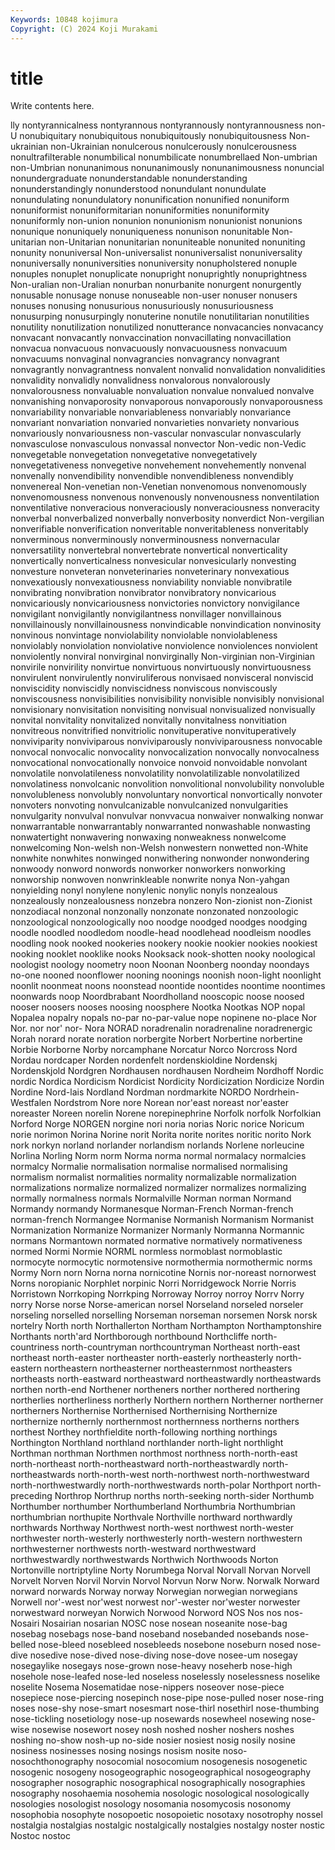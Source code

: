 ```yaml
---
Keywords: 10848 kojimura
Copyright: (C) 2024 Koji Murakami
---
```


# title

Write contents here.



lly nontyrannicalness
nontyrannous nontyrannously nontyrannousness non-U nonubiquitary nonubiquitous nonubiquitously nonubiquitousness Non-ukrainian non-Ukrainian
nonulcerous nonulcerously nonulcerousness nonultrafilterable nonumbilical nonumbilicate nonumbrellaed Non-umbrian non-Umbrian nonunanimous
nonunanimously nonunanimousness nonuncial nonundergraduate nonunderstandable nonunderstanding nonunderstandingly nonunderstood nonundulant nonundulate
nonundulating nonundulatory nonunification nonunified nonuniform nonuniformist nonuniformitarian nonuniformities nonuniformity nonuniformly
non-union nonunion nonunionism nonunionist nonunions nonunique nonuniquely nonuniqueness nonunison nonunitable
Non-unitarian non-Unitarian nonunitarian nonuniteable nonunited nonuniting nonunity nonuniversal Non-universalist nonuniversalist
nonuniversality nonuniversally nonuniversities nonuniversity nonupholstered nonuple nonuples nonuplet nonuplicate nonupright
nonuprightly nonuprightness Non-uralian non-Uralian nonurban nonurbanite nonurgent nonurgently nonusable nonusage
nonuse nonuseable non-user nonuser nonusers nonuses nonusing nonusurious nonusuriously nonusuriousness
nonusurping nonusurpingly nonuterine nonutile nonutilitarian nonutilities nonutility nonutilization nonutilized nonutterance
nonvacancies nonvacancy nonvacant nonvacantly nonvaccination nonvacillating nonvacillation nonvacua nonvacuous nonvacuously
nonvacuousness nonvacuum nonvacuums nonvaginal nonvagrancies nonvagrancy nonvagrant nonvagrantly nonvagrantness nonvalent
nonvalid nonvalidation nonvalidities nonvalidity nonvalidly nonvalidness nonvalorous nonvalorously nonvalorousness nonvaluable
nonvaluation nonvalue nonvalued nonvalve nonvanishing nonvaporosity nonvaporous nonvaporously nonvaporousness nonvariability
nonvariable nonvariableness nonvariably nonvariance nonvariant nonvariation nonvaried nonvarieties nonvariety nonvarious
nonvariously nonvariousness non-vascular nonvascular nonvascularly nonvasculose nonvasculous nonvassal nonvector Non-vedic
non-Vedic nonvegetable nonvegetation nonvegetative nonvegetatively nonvegetativeness nonvegetive nonvehement nonvehemently nonvenal
nonvenally nonvendibility nonvendible nonvendibleness nonvendibly nonvenereal Non-venetian non-Venetian nonvenomous nonvenomously
nonvenomousness nonvenous nonvenously nonvenousness nonventilation nonventilative nonveracious nonveraciously nonveraciousness nonveracity
nonverbal nonverbalized nonverbally nonverbosity nonverdict Non-vergilian nonverifiable nonverification nonveritable nonveritableness
nonveritably nonverminous nonverminously nonverminousness nonvernacular nonversatility nonvertebral nonvertebrate nonvertical nonverticality
nonvertically nonverticalness nonvesicular nonvesicularly nonvesting nonvesture nonveteran nonveterinaries nonveterinary nonvexatious
nonvexatiously nonvexatiousness nonviability nonviable nonvibratile nonvibrating nonvibration nonvibrator nonvibratory nonvicarious
nonvicariously nonvicariousness nonvictories nonvictory nonvigilance nonvigilant nonvigilantly nonvigilantness nonvillager nonvillainous
nonvillainously nonvillainousness nonvindicable nonvindication nonvinosity nonvinous nonvintage nonviolability nonviolable nonviolableness
nonviolably nonviolation nonviolative nonviolence nonviolences nonviolent nonviolently nonviral nonvirginal nonvirginally
Non-virginian non-Virginian nonvirile nonvirility nonvirtue nonvirtuous nonvirtuously nonvirtuousness nonvirulent nonvirulently
nonviruliferous nonvisaed nonvisceral nonviscid nonviscidity nonviscidly nonviscidness nonviscous nonviscously nonviscousness
nonvisibilities nonvisibility nonvisible nonvisibly nonvisional nonvisionary nonvisitation nonvisiting nonvisual nonvisualized
nonvisually nonvital nonvitality nonvitalized nonvitally nonvitalness nonvitiation nonvitreous nonvitrified nonvitriolic
nonvituperative nonvituperatively nonviviparity nonviviparous nonviviparously nonviviparousness nonvocable nonvocal nonvocalic nonvocality
nonvocalization nonvocally nonvocalness nonvocational nonvocationally nonvoice nonvoid nonvoidable nonvolant nonvolatile
nonvolatileness nonvolatility nonvolatilizable nonvolatilized nonvolatiness nonvolcanic nonvolition nonvolitional nonvolubility nonvoluble
nonvolubleness nonvolubly nonvoluntary nonvortical nonvortically nonvoter nonvoters nonvoting nonvulcanizable nonvulcanized
nonvulgarities nonvulgarity nonvulval nonvulvar nonvvacua nonwaiver nonwalking nonwar nonwarrantable nonwarrantably
nonwarranted nonwashable nonwasting nonwatertight nonwavering nonwaxing nonweakness nonwelcome nonwelcoming Non-welsh
non-Welsh nonwestern nonwetted non-White nonwhite nonwhites nonwinged nonwithering nonwonder nonwondering
nonwoody nonword nonwords nonworker nonworkers nonworking nonworship nonwoven nonwrinkleable nonwrite
nonya Non-yahgan nonyielding nonyl nonylene nonylenic nonylic nonyls nonzealous nonzealously
nonzealousness nonzebra nonzero Non-zionist non-Zionist nonzodiacal nonzonal nonzonally nonzonate nonzonated
nonzoologic nonzoological nonzoologically noo noodge noodged noodges noodging noodle noodled
noodledom noodle-head noodlehead noodleism noodles noodling nook nooked nookeries nookery
nookie nookier nookies nookiest nooking nooklet nooklike nooks Nooksack nook-shotten
nooky noological noologist noology noometry noon Noonan Noonberg noonday noondays
no-one nooned noonflower nooning noonings noonish noon-light noonlight noonlit noonmeat
noons noonstead noontide noontides noontime noontimes noonwards noop Noordbrabant Noordholland
nooscopic noose noosed nooser noosers nooses noosing noosphere Nootka Nootkas
NOP nopal Nopalea nopalry nopals no-par no-par-value nope nopinene no-place
Nor Nor. nor nor' nor- Nora NORAD noradrenalin noradrenaline noradrenergic
Norah norard norate noration norbergite Norbert Norbertine norbertine Norbie Norborne
Norby norcamphane Norcatur Norco Norcross Nord Nordau nordcaper Norden nordenfelt
nordenskioldine Nordenskj Nordenskjold Nordgren Nordhausen nordhausen Nordheim Nordhoff Nordic nordic
Nordica Nordicism Nordicist Nordicity Nordicization Nordicize Nordin Nordine Nord-lais Nordland
Nordman nordmarkite NORDO Nordrhein-Westfalen Nordstrom Nore nore Norean nor'east noreast
nor'easter noreaster Noreen norelin Norene norepinephrine Norfolk norfolk Norfolkian Norford
Norge NORGEN norgine nori noria norias Noric norice Noricum norie
norimon Norina Norine norit Norita norite norites noritic norito Nork
nork norkyn norland norlander norlandism norlands Norlene norleucine Norlina Norling
Norm norm Norma norma normal normalacy normalcies normalcy Normalie normalisation
normalise normalised normalising normalism normalist normalities normality normalizable normalization normalizations
normalize normalized normalizer normalizes normalizing normally normalness normals Normalville Norman
norman Normand Normandy normandy Normanesque Norman-French Norman-french norman-french Normangee Normanise
Normanish Normanism Normanist Normanization Normanize Normanizer Normanly Normanna Normannic normans
Normantown normated normative normatively normativeness normed Normi Normie NORML normless
normoblast normoblastic normocyte normocytic normotensive normothermia normothermic norms Normy Norn
norn Norna norna nornicotine Nornis nor-noreast nornorwest Norns noropianic Norphlet
norpinic Norri Norridgewock Norrie Norris Norristown Norrkoping Norrkping Norroway Norroy
norroy Norrv Norry norry Norse norse Norse-american norsel Norseland norseled
norseler norseling norselled norselling Norseman norseman norsemen Norsk norsk nortelry
North north Northallerton Northam Northampton Northamptonshire Northants north'ard Northborough northbound
Northcliffe north-countriness north-countryman northcountryman Northeast north-east northeast north-easter northeaster north-easterly
northeasterly north-eastern northeastern northeasterner northeasternmost northeasters northeasts north-eastward northeastward northeastwardly
northeastwards northen north-end Northener northeners norther northered northering northerlies northerliness
northerly Northern northern Northerner northerner northerners Northernise Northernised Northernising Northernize
northernize northernly northernmost northernness northerns northers northest Northey northfieldite north-following
northing northings Northington Northland northland northlander north-light northlight Northman northman
Northmen northmost northness north-north-east north-northeast north-northeastward north-northeastwardly north-northeastwards north-north-west north-northwest
north-northwestward north-northwestwardly north-northwestwards north-polar Northport north-preceding Northrop Northrup norths north-seeking
north-sider Northumb Northumber northumber Northumberland Northumbria Northumbrian northumbrian northupite Northvale
Northville northward northwardly northwards Northway Northwest north-west northwest north-wester northwester
north-westerly northwesterly north-western northwestern northwesterner northwests north-westward northwestward northwestwardly northwestwards
Northwich Northwoods Norton Nortonville nortriptyline Norty Norumbega Norval Norvall Norvan
Norvell Norvelt Norven Norvil Norvin Norvol Norvun Norw Norw. Norwalk
Norward norward norwards Norway norway Norwegian norwegian norwegians Norwell nor'-west
nor'west norwest nor'-wester nor'wester norwester norwestward norweyan Norwich Norwood Norword
NOS Nos nos nos- Nosairi Nosairian nosarian NOSC nose nosean
noseanite nose-bag nosebag nosebags nose-band noseband nosebanded nosebands nose-belled nose-bleed
nosebleed nosebleeds nosebone noseburn nosed nose-dive nosedive nose-dived nose-diving nose-dove
nosee-um nosegay nosegaylike nosegays nose-grown nose-heavy noseherb nose-high nosehole nose-leafed
nose-led noseless noselessly noselessness noselike noselite Nosema Nosematidae nose-nippers noseover
nose-piece nosepiece nose-piercing nosepinch nose-pipe nose-pulled noser nose-ring noses nose-shy
nose-smart nosesmart nose-thirl nosethirl nose-thumbing nose-tickling nosetiology nose-up nosewards nosewheel
nosewing nose-wise nosewise nosewort nosey nosh noshed nosher noshers noshes
noshing no-show nosh-up no-side nosier nosiest nosig nosily nosine nosiness
nosinesses nosing nosings nosism nosite noso- nosochthonography nosocomial nosocomium nosogenesis
nosogenetic nosogenic nosogeny nosogeographic nosogeographical nosogeography nosographer nosographic nosographical nosographically
nosographies nosography nosohaemia nosohemia nosologic nosological nosologically nosologies nosologist nosology
nosomania nosomycosis nosonomy nosophobia nosophyte nosopoetic nosopoietic nosotaxy nosotrophy nossel
nostalgia nostalgias nostalgic nostalgically nostalgies nostalgy noster nostic Nostoc nostoc
